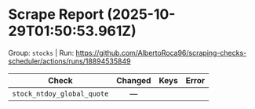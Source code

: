 # Scrape Report (2025-10-29T01:50:53.961Z)

Group: `stocks`  |  Run: https://github.com/AlbertoRoca96/scraping-checks-scheduler/actions/runs/18894535849

| Check | Changed | Keys | Error |
|---|:---:|:--|:--|
| `stock_ntdoy_global_quote` | — |  |  |
